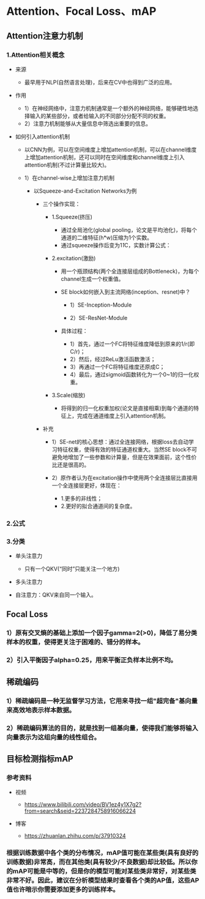 # Attention、Focal Loss、mAP

## Attention注意力机制

### 1.Attention相关概念

- 来源

	- 最早用于NLP(自然语言处理)，后来在CV中也得到广泛的应用。

- 作用

	- 1）在神经网络中，注意力机制通常是一个额外的神经网络，能够硬性地选择输入的某些部分，或者给输入的不同部分分配不同的权重。
	- 2）注意力机制能够从大量信息中筛选出重要的信息。

- 如何引入attention机制

	- 以CNN为例，可以在空间维度上增加attention机制，可以在channel维度上增加attention机制，还可以同时在空间维度和channel维度上引入attention机制(不过计算量比较大)。
	- 1）在channel-wise上增加注意力机制

		- 以Squeeze-and-Excitation Networks为例

			- 三个操作实现：

				- 1.Squeeze(挤压)

					- 通过全局池化(global pooling，论文是平均池化)，将每个通道的二维特征(h*w)压缩为1个实数。
					- 通过squeeze操作后变为1*1*C，实数计算公式：

				- 2.excitation(激励)

					- 用一个瓶颈结构(两个全连接层组成的Bottleneck)，为每个channel生成一个权重值。
					- SE block如何嵌入到主流网络(inception、resnet)中？

						- 1）SE-Inception-Module

						- 2）SE-ResNet-Module

					- 具体过程：

						- 1）首先，通过一个FC将特征维度降低到原来的1/r(即C/r)；
						- 2）然后，经过ReLu激活函数激活；
						- 3）再通过一个FC将特征维度还原成C；
						- 4）最后，通过sigmoid函数转化为一个0~1的归一化权重。

				- 3.Scale(缩放)

					- 将得到的归一化权重加权(论文是直接相乘)到每个通道的特征上，完成在通道维度上引入attention机制。

			- 补充

				- 1）SE-net的核心思想：通过全连接网络，根据loss去自动学习特征权重，使得有效的特征通道权重大。当然SE block不可避免地增加了一些参数和计算量，但是在效果面前，这个性价比还是很高的。
				- 2）原作者认为在excitation操作中使用两个全连接层比直接用一个全连接层更好，体现在：

					- 1.更多的非线性；
					- 2.更好的拟合通道间的复杂度。

### 2.公式

### 3.分类

- 单头注意力

	- 只有一个QKV(“同时”只能关注一个地方)

- 多头注意力
- 自注意力：QKV来自同一个输入。

## Focal Loss

### 1）原有交叉熵的基础上添加一个因子gamma=2(>0)，降低了易分类样本的权重，使得更关注于困难的、错分的样本。

### 2）引入平衡因子alpha=0.25，用来平衡正负样本比例不均。

## 稀疏编码

### 1）稀疏编码是一种无监督学习方法，它用来寻找一组"超完备"基向量来高效地表示样本数据。

### 2）稀疏编码算法的目的，就是找到一组基向量，使得我们能够将输入向量表示为这组向量的线性组合。

## 目标检测指标mAP

### 参考资料

- 视频

	- https://www.bilibili.com/video/BV1ez4y1X7g2?from=search&seid=2237284758916066224

- 博客

	- https://zhuanlan.zhihu.com/p/37910324

### 根据训练数据中各个类的分布情况，mAP值可能在某些类(具有良好的训练数据)非常高，而在其他类(具有较少/不良数据)却比较低。所以你的mAP可能是中等的，但是你的模型可能对某些类非常好，对某些类非常不好。因此，建议在分析模型结果时查看各个类的AP值，这些AP值也许暗示你需要添加更多的训练样本。

